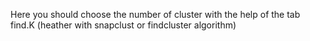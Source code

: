 Here you should choose the number of cluster with the help of the tab find.K (heather with snapclust or findcluster algorithm)
